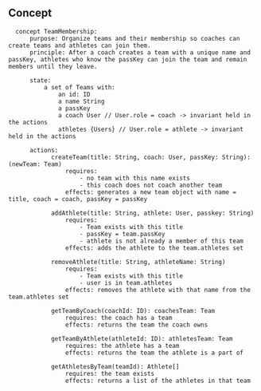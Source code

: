 ## Concept
      concept TeamMembership:
          purpose: Organize teams and their membership so coaches can create teams and athletes can join them.
          principle: After a coach creates a team with a unique name and passKey, athletes who know the passKey can join the team and remain members until they leave.

          state:
              a set of Teams with:
                  an id: ID
                  a name String
                  a passKey
                  a coach User // User.role = coach -> invariant held in the actions
                  athletes {Users} // User.role = athlete -> invariant held in the actions

          actions:
                createTeam(title: String, coach: User, passKey: String): (newTeam: Team)
                    requires: 
                        - no team with this name exists
                        - this coach does not coach another team
                    effects: generates a new team object with name = title, coach = coach, passKey = passKey

                addAthlete(title: String, athlete: User, passkey: String)
                    requires: 
                        - Team exists with this title
                        - passKey = team.passKey
                        - athlete is not already a member of this team
                    effects: adds the athlete to the team.athletes set

                removeAthlete(title: String, athleteName: String)
                    requires: 
                        - Team exists with this title
                        - user is in team.athletes
                    effects: removes the athlete with that name from the team.athletes set

                getTeamByCoach(coachId: ID): coachesTeam: Team
                    requires: the coach has a team
                    effects: returns the team the coach owns 

                getTeamByAthlete(athleteId: ID): athletesTeam: Team
                    requires: the athlete has a team
                    effects: returns the team the athlete is a part of 

                getAthletesByTeam(teamId): Athlete[]
                    requires: the team exists
                    effects: returns a list of the athletes in that team

